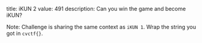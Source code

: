 title: iKUN 2
value: 491
description: Can you win the game and become iKUN?

Note: Challenge is sharing the same context as `iKUN 1`. Wrap the string you got in `cvctf{}`.